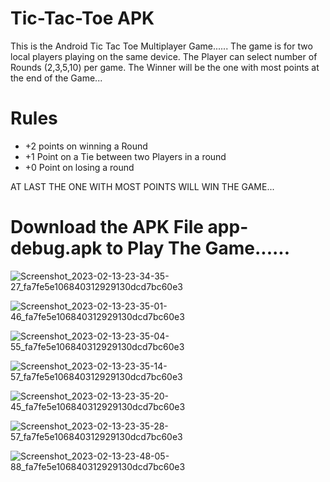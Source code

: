# Tic-Tac-Toe APK
This is the Android Tic Tac Toe Multiplayer Game......
The game is for two local players playing on the same device. The Player can select number of Rounds (2,3,5,10) per game.
The Winner will be the one with most points at the end of the Game...
# Rules 
* +2 points on winning a Round
* +1 Point on a Tie between two Players in a round 
* +0 Point on losing a round

AT LAST THE ONE WITH MOST POINTS WILL WIN THE GAME...

# Download the APK File app-debug.apk to Play The Game......

![Screenshot_2023-02-13-23-34-35-27_fa7fe5e106840312929130dcd7bc60e3](https://user-images.githubusercontent.com/123265441/218542136-dfbe6ef5-e501-459f-8de8-370873200365.jpg)

![Screenshot_2023-02-13-23-35-01-46_fa7fe5e106840312929130dcd7bc60e3](https://user-images.githubusercontent.com/123265441/218542162-58bce453-033a-4c8f-b2f3-6d9e516ef053.jpg)

![Screenshot_2023-02-13-23-35-04-55_fa7fe5e106840312929130dcd7bc60e3](https://user-images.githubusercontent.com/123265441/218542186-d11d5cda-7549-4b88-a7f0-5c3f0e6f884e.jpg)

![Screenshot_2023-02-13-23-35-14-57_fa7fe5e106840312929130dcd7bc60e3](https://user-images.githubusercontent.com/123265441/218542214-12aab980-73ea-4e1f-90e0-17b2d39444a2.jpg)

![Screenshot_2023-02-13-23-35-20-45_fa7fe5e106840312929130dcd7bc60e3](https://user-images.githubusercontent.com/123265441/218542242-f7a865c7-03a4-4961-8be1-a3c292a073e2.jpg)

![Screenshot_2023-02-13-23-35-28-57_fa7fe5e106840312929130dcd7bc60e3](https://user-images.githubusercontent.com/123265441/218542255-046d2956-dc91-4f84-90e3-d72ba80f1181.jpg)

![Screenshot_2023-02-13-23-48-05-88_fa7fe5e106840312929130dcd7bc60e3](https://user-images.githubusercontent.com/123265441/218542269-2887c6c0-522c-402a-ace7-d30a7b4ac49c.jpg)
